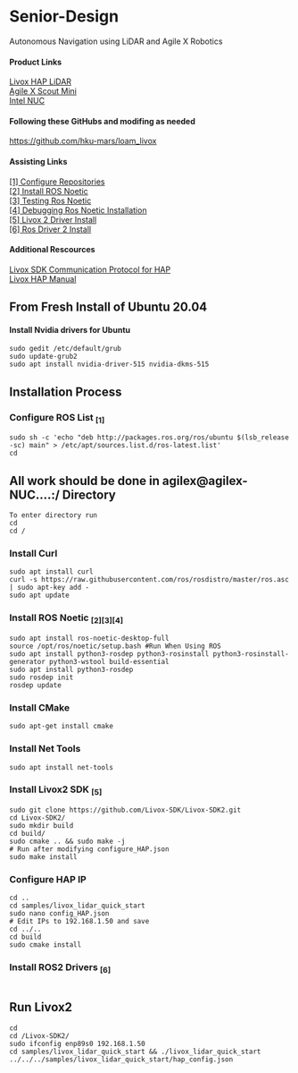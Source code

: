 # Senior-Design
Autonomous Navigation using LiDAR and Agile X Robotics

#### Product Links
[Livox HAP LiDAR](https://www.livoxtech.com/hap)  
[Agile X Scout Mini](https://global.agilex.ai/products/scout-mini)  
[Intel NUC](https://www.intel.com/content/www/us/en/products/sku/205073/intel-nuc-11-performance-kit-nuc11pahi7/specifications.html)  

#### Following these GitHubs and modifing as needed
https://github.com/hku-mars/loam_livox  

#### Assisting Links
[[1] Configure Repositories](https://help.ubuntu.com/community/Repositories/Ubuntu)  
[[2] Install ROS Noetic](https://wiki.ros.org/noetic/Installation/Ubuntu)  
[[3] Testing Ros Noetic](https://wiki.ros.org/ROS/Tutorials)  
[[4] Debugging Ros Noetic Installation](http://wiki.ros.org/ROS/Installation/TwoLineInstall/)  
[[5] Livox 2 Driver Install](https://github.com/Livox-SDK/livox_ros_driver2)  
[[6] Ros Driver 2 Install](https://github.com/Livox-SDK/livox_ros_driver2)  

#### Additional Rescources
[Livox SDK Communication Protocol for HAP](https://github.com/Livox-SDK/Livox-SDK2/wiki/Livox-SDK-Communication-Protocol-HAP(English))  
[Livox HAP Manual](https://terra-1-g.djicdn.com/65c028cd298f4669a7f0e40e50ba1131/Livox%20HAP%20(TX)%20User%20Manual.pdf)  

## From Fresh Install of Ubuntu 20.04

#### Install Nvidia drivers for Ubuntu
```
sudo gedit /etc/default/grub
sudo update-grub2
sudo apt install nvidia-driver-515 nvidia-dkms-515
```

## Installation Process

### Configure ROS List <sub>[1]</sub>
```
sudo sh -c 'echo "deb http://packages.ros.org/ros/ubuntu $(lsb_release -sc) main" > /etc/apt/sources.list.d/ros-latest.list'
cd
```

## All work should be done in agilex@agilex-NUC....:/ Directory
```
To enter directory run
cd
cd /
```

### Install Curl
```
sudo apt install curl
curl -s https://raw.githubusercontent.com/ros/rosdistro/master/ros.asc | sudo apt-key add -
sudo apt update
```

### Install ROS Noetic <sub>[2]</sub><sub>[3]</sub><sub>[4]</sub>
```
sudo apt install ros-noetic-desktop-full
source /opt/ros/noetic/setup.bash #Run When Using ROS
sudo apt install python3-rosdep python3-rosinstall python3-rosinstall-generator python3-wstool build-essential
sudo apt install python3-rosdep
sudo rosdep init
rosdep update
```

### Install CMake
```
sudo apt-get install cmake
```

### Install Net Tools
```
sudo apt install net-tools
```

### Install Livox2 SDK <sub>[5]</sub>
```
sudo git clone https://github.com/Livox-SDK/Livox-SDK2.git
cd Livox-SDK2/
sudo mkdir build
cd build/
sudo cmake .. && sudo make -j
# Run after modifying configure_HAP.json
sudo make install
```

### Configure HAP IP
```
cd ..
cd samples/livox_lidar_quick_start
sudo nano config_HAP.json
# Edit IPs to 192.168.1.50 and save
cd ../..
cd build
sudo cmake install
```

### Install ROS2 Drivers <sub>[6]</sub>
```

```

## Run Livox2 
```
cd
cd /Livox-SDK2/
sudo ifconfig enp89s0 192.168.1.50
cd samples/livox_lidar_quick_start && ./livox_lidar_quick_start ../../../samples/livox_lidar_quick_start/hap_config.json
```
